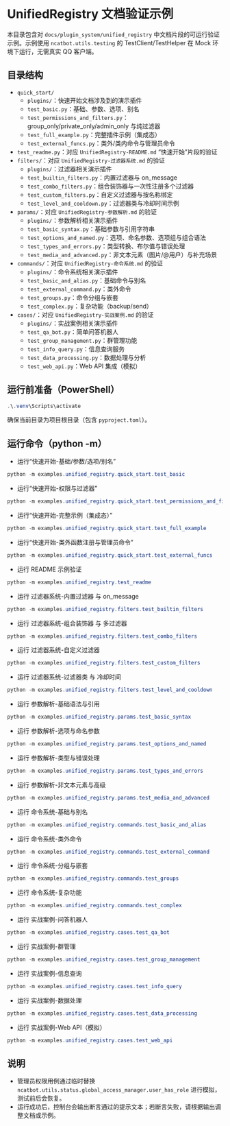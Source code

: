 # UnifiedRegistry 文档验证示例

本目录包含对 `docs/plugin_system/unified_registry` 中文档片段的可运行验证示例。示例使用 `ncatbot.utils.testing` 的 TestClient/TestHelper 在 Mock 环境下运行，无需真实 QQ 客户端。

## 目录结构

- `quick_start/`
  - `plugins/`：快速开始文档涉及到的演示插件
  - `test_basic.py`：基础、参数、选项、别名
  - `test_permissions_and_filters.py`：group_only/private_only/admin_only 与纯过滤器
  - `test_full_example.py`：完整插件示例（集成态）
  - `test_external_funcs.py`：类外/类内命令与管理员命令
- `test_readme.py`：对应 `UnifiedRegistry-README.md` “快速开始”片段的验证
- `filters/`：对应 `UnifiedRegistry-过滤器系统.md` 的验证
  - `plugins/`：过滤器相关演示插件
  - `test_builtin_filters.py`：内置过滤器与 on_message
  - `test_combo_filters.py`：组合装饰器与一次性注册多个过滤器
  - `test_custom_filters.py`：自定义过滤器与按名称绑定
  - `test_level_and_cooldown.py`：过滤器类与冷却时间示例
- `params/`：对应 `UnifiedRegistry-参数解析.md` 的验证
  - `plugins/`：参数解析相关演示插件
  - `test_basic_syntax.py`：基础参数与引用字符串
  - `test_options_and_named.py`：选项、命名参数、选项组与组合语法
  - `test_types_and_errors.py`：类型转换、布尔值与错误处理
  - `test_media_and_advanced.py`：非文本元素（图片/@用户）与补充场景
- `commands/`：对应 `UnifiedRegistry-命令系统.md` 的验证
  - `plugins/`：命令系统相关演示插件
  - `test_basic_and_alias.py`：基础命令与别名
  - `test_external_command.py`：类外命令
  - `test_groups.py`：命令分组与嵌套
  - `test_complex.py`：复杂功能（backup/send）
 - `cases/`：对应 `UnifiedRegistry-实战案例.md` 的验证
   - `plugins/`：实战案例相关演示插件
   - `test_qa_bot.py`：简单问答机器人
   - `test_group_management.py`：群管理功能
   - `test_info_query.py`：信息查询服务
   - `test_data_processing.py`：数据处理与分析
   - `test_web_api.py`：Web API 集成（模拟）

## 运行前准备（PowerShell）

```powershell
.\.venv\Scripts\activate
```

确保当前目录为项目根目录（包含 `pyproject.toml`）。

## 运行命令（python -m）

- 运行“快速开始-基础/参数/选项/别名”
```powershell
python -m examples.unified_registry.quick_start.test_basic
```

- 运行“快速开始-权限与过滤器”
```powershell
python -m examples.unified_registry.quick_start.test_permissions_and_filters
```

- 运行“快速开始-完整示例（集成态）”
```powershell
python -m examples.unified_registry.quick_start.test_full_example
```

- 运行“快速开始-类外函数注册与管理员命令”
```powershell
python -m examples.unified_registry.quick_start.test_external_funcs
```

- 运行 README 示例验证
```powershell
python -m examples.unified_registry.test_readme
```

- 运行 过滤器系统-内置过滤器 与 on_message
```powershell
python -m examples.unified_registry.filters.test_builtin_filters
```

- 运行 过滤器系统-组合装饰器 与 多过滤器
```powershell
python -m examples.unified_registry.filters.test_combo_filters
```

- 运行 过滤器系统-自定义过滤器
```powershell
python -m examples.unified_registry.filters.test_custom_filters
```

- 运行 过滤器系统-过滤器类 与 冷却时间
```powershell
python -m examples.unified_registry.filters.test_level_and_cooldown
```

- 运行 参数解析-基础语法与引用
```powershell
python -m examples.unified_registry.params.test_basic_syntax
```

- 运行 参数解析-选项与命名参数
```powershell
python -m examples.unified_registry.params.test_options_and_named
```

- 运行 参数解析-类型与错误处理
```powershell
python -m examples.unified_registry.params.test_types_and_errors
```

- 运行 参数解析-非文本元素与高级
```powershell
python -m examples.unified_registry.params.test_media_and_advanced
```

- 运行 命令系统-基础与别名
```powershell
python -m examples.unified_registry.commands.test_basic_and_alias
```

- 运行 命令系统-类外命令
```powershell
python -m examples.unified_registry.commands.test_external_command
```

- 运行 命令系统-分组与嵌套
```powershell
python -m examples.unified_registry.commands.test_groups
```

- 运行 命令系统-复杂功能
```powershell
python -m examples.unified_registry.commands.test_complex
```

- 运行 实战案例-问答机器人
```powershell
python -m examples.unified_registry.cases.test_qa_bot
```

- 运行 实战案例-群管理
```powershell
python -m examples.unified_registry.cases.test_group_management
```

- 运行 实战案例-信息查询
```powershell
python -m examples.unified_registry.cases.test_info_query
```

- 运行 实战案例-数据处理
```powershell
python -m examples.unified_registry.cases.test_data_processing
```

- 运行 实战案例-Web API（模拟）
```powershell
python -m examples.unified_registry.cases.test_web_api
```

## 说明

- 管理员权限用例通过临时替换 `ncatbot.utils.status.global_access_manager.user_has_role` 进行模拟，测试前后会恢复。
- 运行成功后，控制台会输出断言通过的提示文本；若断言失败，请根据输出调整文档或示例。
